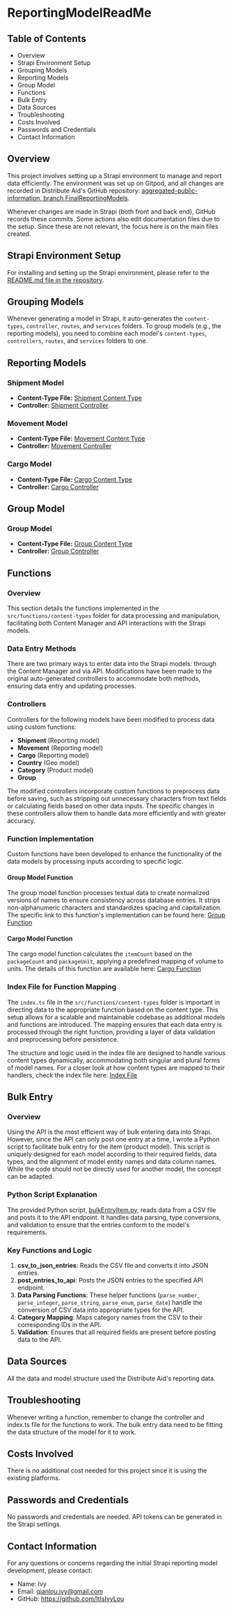 # ReportingModelReadMe

## Table of Contents
- Overview
- Strapi Environment Setup
- Grouping Models
- Reporting Models
- Group Model
- Functions
- Bulk Entry
- Data Sources
- Troubleshooting
- Costs Involved
- Passwords and Credentials
- Contact Information

## Overview
This project involves setting up a Strapi environment to manage and report data efficiently. The environment was set up on Gitpod, and all changes are recorded in Distribute Aid's GitHub repository: [aggregated-public-information, branch FinalReportingModels](https://github.com/distributeaid/aggregated-public-information/tree/FinalReportingModels).

Whenever changes are made in Strapi (both front and back end), GitHub records these commits. Some actions also edit documentation files due to the setup. Since these are not relevant, the focus here is on the main files created.

## Strapi Environment Setup
For installing and setting up the Strapi environment, please refer to the [README.md file in the repository](https://github.com/distributeaid/aggregated-public-information/blob/FinalReportingModels/README.md).

## Grouping Models
Whenever generating a model in Strapi, it auto-generates the `content-types`, `controller`, `routes`, and `services` folders. To group models (e.g., the reporting models), you need to combine each model's `content-types`, `controllers`, `routes`, and `services` folders to one.

## Reporting Models

### Shipment Model
- **Content-Type File:** [Shipment Content Type](https://github.com/distributeaid/aggregated-public-information/blob/FinalReportingModels/src/api/reporting/content-types/schema.json)
- **Controller:** [Shipment Controller](https://github.com/distributeaid/aggregated-public-information/blob/FinalReportingModels/src/api/reporting/controllers/shipment.ts)

### Movement Model
- **Content-Type File:** [Movement Content Type](https://github.com/distributeaid/aggregated-public-information/blob/FinalReportingModels/src/api/reporting/content-types/schema.json)
- **Controller:** [Movement Controller](https://github.com/distributeaid/aggregated-public-information/blob/FinalReportingModels/src/api/reporting/controllers/movement.ts)

### Cargo Model
- **Content-Type File:** [Cargo Content Type](https://github.com/distributeaid/aggregated-public-information/blob/FinalReportingModels/src/api/reporting/content-types/schema.json)
- **Controller:** [Cargo Controller](https://github.com/distributeaid/aggregated-public-information/blob/FinalReportingModels/src/api/reporting/controllers/cargo.ts)

## Group Model

### Group Model
- **Content-Type File:** [Group Content Type](https://github.com/distributeaid/aggregated-public-information/blob/FinalReportingModels/src/api/group/content-types/schema.json)
- **Controller:** [Group Controller](https://github.com/distributeaid/aggregated-public-information/blob/FinalReportingModels/src/api/group/controllers/group.ts)

## Functions

### Overview
This section details the functions implemented in the `src/functions/content-types` folder for data processing and manipulation, facilitating both Content Manager and API interactions with the Strapi models.

### Data Entry Methods
There are two primary ways to enter data into the Strapi models: through the Content Manager and via API. Modifications have been made to the original auto-generated controllers to accommodate both methods, ensuring data entry and updating processes.

### Controllers
Controllers for the following models have been modified to process data using custom functions:
- **Shipment** (Reporting model)
- **Movement** (Reporting model)
- **Cargo** (Reporting model)
- **Country** (Geo model)
- **Category** (Product model)
- **Group**

The modified controllers incorporate custom functions to preprocess data before saving, such as stripping out unnecessary characters from text fields or calculating fields based on other data inputs. The specific changes in these controllers allow them to handle data more efficiently and with greater accuracy.

### Function Implementation
Custom functions have been developed to enhance the functionality of the data models by processing inputs according to specific logic.

#### Group Model Function
The group model function processes textual data to create normalized versions of names to ensure consistency across database entries. It strips non-alphanumeric characters and standardizes spacing and capitalization. The specific link to this function's implementation can be found here: [Group Function](https://github.com/distributeaid/aggregated-public-information/blob/FinalReportingModels/src/functions/content-types/group/group.ts)

#### Cargo Model Function
The cargo model function calculates the `itemCount` based on the `packageCount` and `packageUnit`, applying a predefined mapping of volume to units. The details of this function are available here: [Cargo Function](https://github.com/distributeaid/aggregated-public-information/blob/FinalReportingModels/src/functions/content-types/reporting/cargo.ts)

### Index File for Function Mapping
The `index.ts` file in the `src/functions/content-types` folder is important in directing data to the appropriate function based on the content type. This setup allows for a scalable and maintainable codebase as additional models and functions are introduced. The mapping ensures that each data entry is processed through the right function, providing a layer of data validation and preprocessing before persistence.

The structure and logic used in the index file are designed to handle various content types dynamically, accommodating both singular and plural forms of model names. For a closer look at how content types are mapped to their handlers, check the index file here: [Index File](https://github.com/distributeaid/aggregated-public-information/blob/FinalReportingModels/src/functions/content-types/index.ts)

## Bulk Entry

### Overview
Using the API is the most efficient way of bulk entering data into Strapi. However, since the API can only post one entry at a time, I wrote a Python script to facilitate bulk entry for the item (product model). This script is uniquely designed for each model according to their required fields, data types, and the alignment of model entity names and data column names. While the code should not be directly used for another model, the concept can be adapted.

### Python Script Explanation
The provided Python script, [bulkEntryItem.py](https://github.com/distributeaid/aggregated-public-information/blob/FinalReportingModels/bulkEntryItem.py), reads data from a CSV file and posts it to the API endpoint. It handles data parsing, type conversions, and validation to ensure that the entries conform to the model's requirements.

### Key Functions and Logic
1. **csv_to_json_entries**: Reads the CSV file and converts it into JSON entries.
2. **post_entries_to_api**: Posts the JSON entries to the specified API endpoint.
3. **Data Parsing Functions**: These helper functions (`parse_number`, `parse_integer`, `parse_string`, `parse_enum`, `parse_date`) handle the conversion of CSV data into appropriate types for the API.
4. **Category Mapping**: Maps category names from the CSV to their corresponding IDs in the API.
5. **Validation**: Ensures that all required fields are present before posting data to the API.

## Data Sources
All the data and model structure used the Distribute Aid's reporting data.

## Troubleshooting
Whenever writing a function, remember to change the controller and index.ts file for the functions to work.
The bulk entry data need to be fitting the data structure of the model for it to work.

## Costs Involved
There is no additional cost needed for this project since it is using the existing platforms.

## Passwords and Credentials
No passwords and credentials are needed. API tokens can be generated in the Strapi settings.

## Contact Information
For any questions or concerns regarding the initial Strapi reporting model development, please contact:
- Name: Ivy
- Email: qianlou.ivy@gmail.com
- GitHub: https://github.com/ItIsIvyLou
